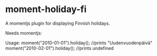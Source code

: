 moment-holiday-fi
=================

A momentjs plugin for displaying Finnish holidays.

Needs momentjs: 

Usage:
    moment("2010-01-01").holiday(); //prints "Uudenvuodenpäivä"
    moment("2010-02-01").holiday(); //prints undefined


